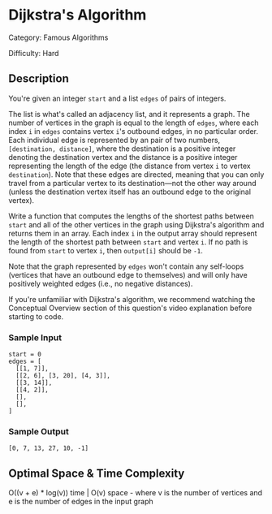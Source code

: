 # Dijkstra's Algorithm

Category: Famous Algorithms

Difficulty: Hard

## Description

You're given an integer `start` and a list `edges` of
pairs of integers.

The list is what's called an adjacency list, and it represents a graph. The
number of vertices in the graph is equal to the length of `edges`,
where each index `i` in `edges` contains vertex
`i`'s outbound edges, in no particular order. Each individual edge
is represented by an pair of two numbers,
`[destination, distance]`, where the destination is a positive
integer denoting the destination vertex and the distance is a positive integer
representing the length of the edge (the distance from vertex
`i` to vertex `destination`). Note that these edges are
directed, meaning that you can only travel from a particular vertex to its
destination—not the other way around (unless the destination vertex itself has
an outbound edge to the original vertex).

Write a function that computes the lengths of the shortest paths between
`start` and all of the other vertices in the graph using Dijkstra's
algorithm and returns them in an array. Each index `i` in the
output array should represent the length of the shortest path between
`start` and vertex `i`. If no path is found from
`start` to vertex `i`, then
`output[i]` should be `-1`.

Note that the graph represented by `edges` won't contain any
self-loops (vertices that have an outbound edge to themselves) and will only
have positively weighted edges (i.e., no negative distances).

If you're unfamiliar with Dijkstra's algorithm, we recommend watching the
Conceptual Overview section of this question's video explanation before
starting to code.


### Sample Input
```
start = 0
edges = [
  [[1, 7]],
  [[2, 6], [3, 20], [4, 3]],
  [[3, 14]],
  [[4, 2]],
  [],
  [],
]
```

### Sample Output
```
[0, 7, 13, 27, 10, -1]
```

## Optimal Space & Time Complexity

O((v + e) * log(v)) time | O(v) space - where v is the number of vertices and e is the number of edges in the input graph
